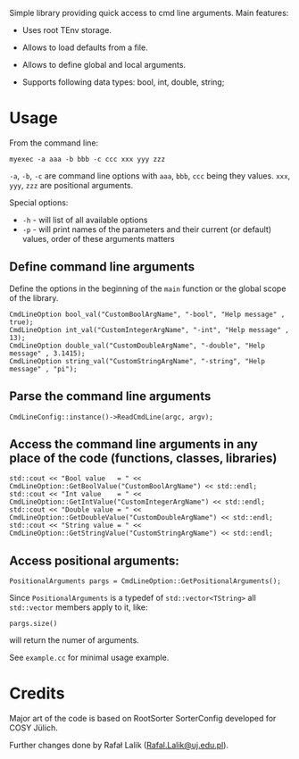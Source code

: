 Simple library providing quick access to cmd line arguments. Main features:

* Uses root TEnv storage.
* Allows to load defaults from a file.
* Allows to define global and local arguments.

* Supports following data types: bool, int, double, string;

# Usage


From the command line:

    myexec -a aaa -b bbb -c ccc xxx yyy zzz

```-a```, ```-b```, ```-c``` are command line options with ```aaa```, ```bbb```, ```ccc``` being they values.
```xxx```, ```yyy```, ```zzz``` are positional arguments.

Special options:

* ```-h``` - will list of all available options
* ```-p``` - will print names of the parameters and their current (or default) values, order of these arguments matters

## Define command line arguments

Define the options in the beginning of the ```main``` function or the global scope of the library.

    CmdLineOption bool_val("CustomBoolArgName", "-bool", "Help message" , true);
    CmdLineOption int_val("CustomIntegerArgName", "-int", "Help message" , 13);
    CmdLineOption double_val("CustomDoubleArgName", "-double", "Help message" , 3.1415);
    CmdLineOption string_val("CustomStringArgName", "-string", "Help message" , "pi");

## Parse the command line arguments

    CmdLineConfig::instance()->ReadCmdLine(argc, argv);

## Access the command line arguments in any place of the code (functions, classes, libraries)

    std::cout << "Bool value   = " << CmdLineOption::GetBoolValue("CustomBoolArgName") << std::endl;
    std::cout << "Int value    = " << CmdLineOption::GetIntValue("CustomIntegerArgName") << std::endl;
    std::cout << "Double value = " << CmdLineOption::GetDoubleValue("CustomDoubleArgName") << std::endl;
    std::cout << "String value = " << CmdLineOption::GetStringValue("CustomStringArgName") << std::endl;

## Access positional arguments:

    PositionalArguments pargs = CmdLineOption::GetPositionalArguments();

Since ```PositionalArguments``` is a typedef of ```std::vector<TString>``` all ```std::vector``` members apply to it, like:

    pargs.size()

will return the numer of arguments.


See ```example.cc``` for minimal usage example.

# Credits

Major art of the code is based on RootSorter SorterConfig developed for COSY
Jülich.

Further changes done by Rafał Lalik (Rafal.Lalik@uj.edu.pl).
